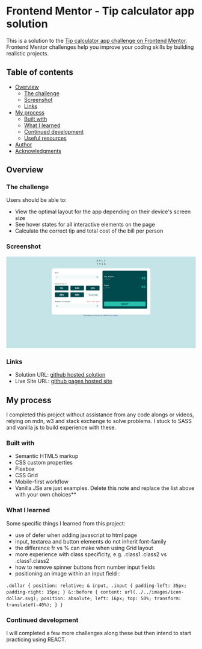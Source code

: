 # Frontend Mentor - Tip calculator app solution

This is a solution to the [Tip calculator app challenge on Frontend Mentor](https://www.frontendmentor.io/challenges/tip-calculator-app-ugJNGbJUX). Frontend Mentor challenges help you improve your coding skills by building realistic projects.

## Table of contents

- [Overview](#overview)
  - [The challenge](#the-challenge)
  - [Screenshot](#screenshot)
  - [Links](#links)
- [My process](#my-process)
  - [Built with](#built-with)
  - [What I learned](#what-i-learned)
  - [Continued development](#continued-development)
  - [Useful resources](#useful-resources)
- [Author](#author)
- [Acknowledgments](#acknowledgments)

## Overview

### The challenge

Users should be able to:

- View the optimal layout for the app depending on their device's screen size
- See hover states for all interactive elements on the page
- Calculate the correct tip and total cost of the bill per person

### Screenshot

![Completed tip calculator desktop view](./images/screenshot.png)

### Links

- Solution URL: [github hosted solution](https://github.com/Ricksoc/fem-tip-calculator)
- Live Site URL: [github pages hosted site](https://ricksoc.github.io/fem-tip-calculator/)

## My process

I completed this project without assistance from any code alongs or videos, relying on mdn, w3 and stack exchange to solve problems. I stuck to SASS and vanilla js to build experience with these.

### Built with

- Semantic HTML5 markup
- CSS custom properties
- Flexbox
- CSS Grid
- Mobile-first workflow
- Vanilla JSe are just examples. Delete this note and replace the list above with your own choices\*\*

### What I learned

Some specific things I learned from this project:

- use of defer when adding javascript to html page
- input, textarea and button elements do not inherit font-family
- the difference fr vs % can make when using Grid layout
- more experience with class specificity, e.g. .class1 .class2 vs .class1.class2
- how to remove spinner buttons from number input fields
- positioning an image within an input field :

`.dollar {
  position: relative;
  & input,
  .input {
    padding-left: 35px;
    padding-right: 15px;
  }
  &::before {
    content: url(../../images/icon-dollar.svg);
    position: absolute;
    left: 16px;
    top: 50%;
    transform: translateY(-40%);
  }
}`

### Continued development

I will completed a few more challenges along these but then intend to start practicing using REACT.
